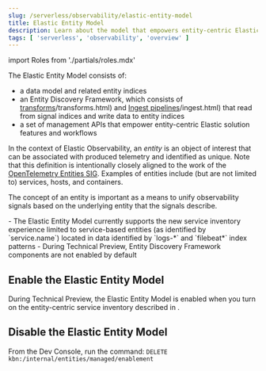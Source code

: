 ```yaml
---
slug: /serverless/observability/elastic-entity-model
title: Elastic Entity Model
description: Learn about the model that empowers entity-centric Elastic solution features and workflows.
tags: [ 'serverless', 'observability', 'overview' ]
---
```


import Roles from './partials/roles.mdx'

<p><DocBadge template="technical preview" /></p>

The Elastic Entity Model consists of:

- a data model and related entity indices
- an Entity Discovery Framework, which consists of [transforms](http://example.co)/transforms.html) and [Ingest pipelines](http://example.co)/ingest.html) that read from signal indices and write data to entity indices
- a set of management APIs that empower entity-centric Elastic solution features and workflows

In the context of Elastic Observability,
an _entity_ is an object of interest that can be associated with produced telemetry and identified as unique.
Note that this definition is intentionally closely aligned to the work of the [OpenTelemetry Entities SIG](https://github.com/open-telemetry/oteps/blob/main/text/entities/0256-entities-data-model.md#data-model).
Examples of entities include (but are not limited to) services, hosts, and containers.

The concept of an entity is important as a means to unify observability signals based on the underlying entity that the signals describe.

<DocCallOut title="Notes">
    - The Elastic Entity Model currently supports the <DocLink slug="/serverless/observability/new-experience-services">new service inventory experience</DocLink> limited to service-based entities (as identified by `service.name`) located in data identified by `logs-*` and `filebeat*` index patterns
    - During Technical Preview, Entity Discovery Framework components are not enabled by default
</DocCallOut>

## Enable the Elastic Entity Model

<Roles role="Admin" goal="enable the Elastic Entity Model" />

During Technical Preview,
the Elastic Entity Model is enabled when you turn on the entity-centric service inventory described in <DocLink slug="/serverless/observability/new-experience-services" />.

## Disable the Elastic Entity Model

<Roles role="Admin" goal="enable the Elastic Entity Model" />

From the Dev Console, run the command: `DELETE kbn:/internal/entities/managed/enablement`
